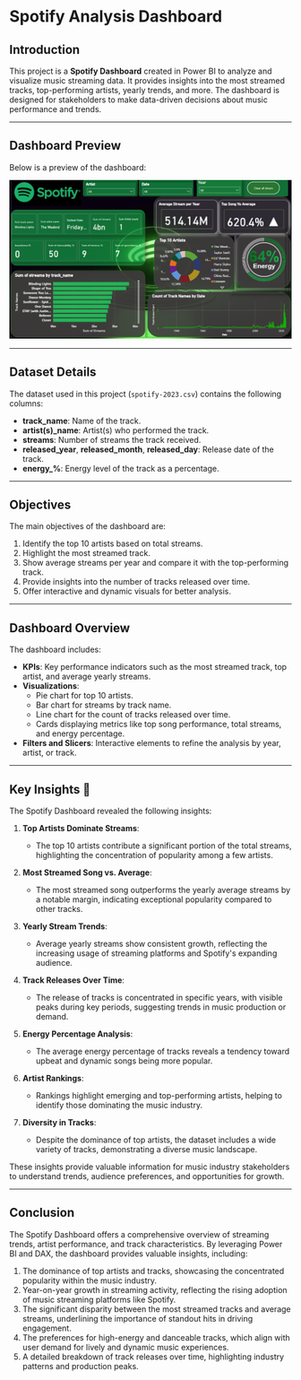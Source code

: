# Spotify Analysis Dashboard 

## Introduction
This project is a **Spotify Dashboard** created in Power BI to analyze and visualize music streaming data. It provides insights into the most streamed tracks, top-performing artists, yearly trends, and more. The dashboard is designed for stakeholders to make data-driven decisions about music performance and trends.

---

## Dashboard Preview

Below is a preview of the dashboard:

![Dashboard Preview](https://github.com/md-ahmed-tanvir/Powerbi-Excel-Dashboard-Projects/blob/main/Spotify%20Analysis/Dashboard.png)

---

## Dataset Details
The dataset used in this project (`spotify-2023.csv`) contains the following columns:
- **track_name**: Name of the track.
- **artist(s)_name**: Artist(s) who performed the track.
- **streams**: Number of streams the track received.
- **released_year**, **released_month**, **released_day**: Release date of the track.
- **energy_%**: Energy level of the track as a percentage.

---

## Objectives
The main objectives of the dashboard are:
1. Identify the top 10 artists based on total streams.
2. Highlight the most streamed track.
3. Show average streams per year and compare it with the top-performing track.
4. Provide insights into the number of tracks released over time.
5. Offer interactive and dynamic visuals for better analysis.

---

## Dashboard Overview
The dashboard includes:
- **KPIs**: Key performance indicators such as the most streamed track, top artist, and average yearly streams.
- **Visualizations**:
  - Pie chart for top 10 artists.
  - Bar chart for streams by track name.
  - Line chart for the count of tracks released over time.
  - Cards displaying metrics like top song performance, total streams, and energy percentage.
- **Filters and Slicers**: Interactive elements to refine the analysis by year, artist, or track.

---

## Key Insights 🎯

The Spotify Dashboard revealed the following insights:

1. **Top Artists Dominate Streams**:  
   - The top 10 artists contribute a significant portion of the total streams, highlighting the concentration of popularity among a few artists.

2. **Most Streamed Song vs. Average**:  
   - The most streamed song outperforms the yearly average streams by a notable margin, indicating exceptional popularity compared to other tracks.

3. **Yearly Stream Trends**:  
   - Average yearly streams show consistent growth, reflecting the increasing usage of streaming platforms and Spotify's expanding audience.

4. **Track Releases Over Time**:  
   - The release of tracks is concentrated in specific years, with visible peaks during key periods, suggesting trends in music production or demand.

5. **Energy Percentage Analysis**:  
   - The average energy percentage of tracks reveals a tendency toward upbeat and dynamic songs being more popular.

6. **Artist Rankings**:  
   - Rankings highlight emerging and top-performing artists, helping to identify those dominating the music industry.

7. **Diversity in Tracks**:  
   - Despite the dominance of top artists, the dataset includes a wide variety of tracks, demonstrating a diverse music landscape.

These insights provide valuable information for music industry stakeholders to understand trends, audience preferences, and opportunities for growth.

---

## Conclusion 

The Spotify Dashboard offers a comprehensive overview of streaming trends, artist performance, and track characteristics. By leveraging Power BI and DAX, the dashboard provides valuable insights, including:

1. The dominance of top artists and tracks, showcasing the concentrated popularity within the music industry.
2. Year-on-year growth in streaming activity, reflecting the rising adoption of music streaming platforms like Spotify.
3. The significant disparity between the most streamed tracks and average streams, underlining the importance of standout hits in driving engagement.
4. The preferences for high-energy and danceable tracks, which align with user demand for lively and dynamic music experiences.
5. A detailed breakdown of track releases over time, highlighting industry patterns and production peaks.

